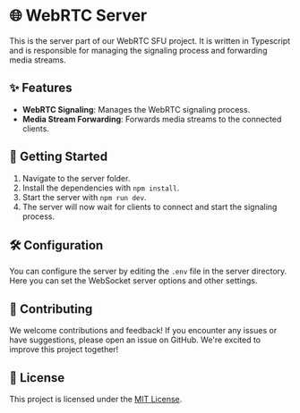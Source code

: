 # 🌐 WebRTC Server

This is the server part of our WebRTC SFU project. It is written in Typescript and is responsible for managing the signaling process and forwarding media streams.

## ✨ Features

- **WebRTC Signaling**: Manages the WebRTC signaling process.
- **Media Stream Forwarding**: Forwards media streams to the connected clients.

## 🚀 Getting Started

1. Navigate to the server folder.
2. Install the dependencies with `npm install`.
3. Start the server with `npm run dev`.
4. The server will now wait for clients to connect and start the signaling process.

## 🛠️ Configuration

You can configure the server by editing the `.env` file in the server directory. Here you can set the WebSocket server options and other settings.

## 🤝 Contributing

We welcome contributions and feedback! If you encounter any issues or have suggestions, please open an issue on GitHub. We're excited to improve this project together!

## 📄 License

This project is licensed under the [MIT License](LICENSE).
